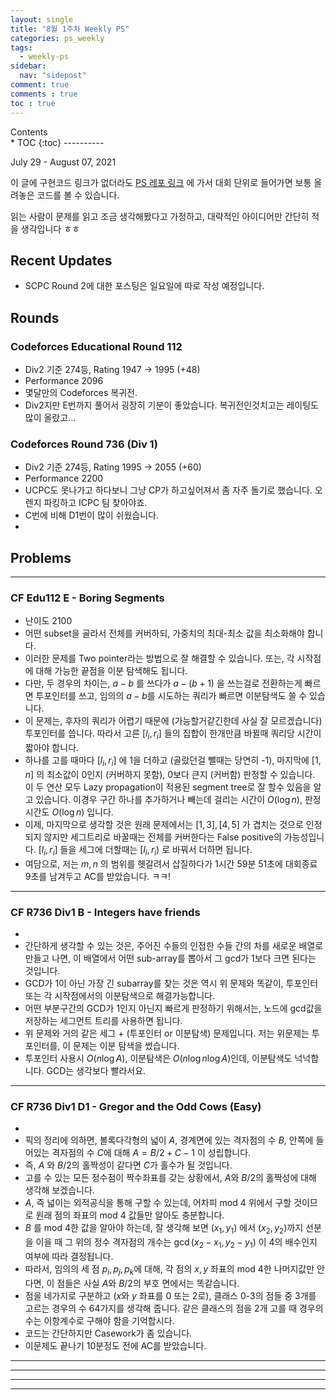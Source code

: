 ```yaml
---
layout: single
title: "8월 1주차 Weekly PS"
categories: ps_weekly
tags:
  - weekly-ps
sidebar:
  nav: "sidepost"
comment: true
comments : true
toc : true
---
```

<div id="toc">
Contents
</div>
* TOC
{:toc}
----------


July 29 - August 07, 2021

이 글에 구현코드 링크가 없더라도 [PS 레포 링크](https://github.com/gratus907/Gratus_PS) 에 가서 대회 단위로 들어가면 보통 올려놓은 코드를 볼 수 있습니다. 

읽는 사람이 문제를 읽고 조금 생각해봤다고 가정하고, 대략적인 아이디어만 간단히 적을 생각입니다 ㅎㅎ 

## Recent Updates 
- SCPC Round 2에 대한 포스팅은 일요일에 따로 작성 예정입니다.

## Rounds 
### Codeforces Educational Round 112
- Div2 기준 274등, Rating 1947 -> 1995 (+48)
- Performance 2096
- 몇달만의 Codeforces 복귀전. 
- Div2지만 E번까지 풀어서 굉장히 기분이 좋았습니다. 복귀전인것치고는 레이팅도 많이 올랐고...

### Codeforces Round 736 (Div 1)
- Div2 기준 274등, Rating 1995 -> 2055 (+60)
- Performance 2200
- UCPC도 못나가고 하다보니 그냥 CP가 하고싶어져서 좀 자주 돌기로 했습니다. 오렌지 파킹하고 ICPC 팀 찾아야죠.
- C번에 비해 D1번이 많이 쉬웠습니다.
- 
  
## Problems

------

### CF Edu112 E - Boring Segments
- 난이도 2100
- 어떤 subset을 골라서 전체를 커버하되, 가중치의 최대-최소 값을 최소화해야 합니다.
- 이러한 문제를 Two pointer라는 방법으로 잘 해결할 수 있습니다. 또는, 각 시작점에 대해 가능한 끝점을 이분 탐색해도 됩니다.
- 다만, 두 경우의 차이는, $a-b$ 를 쓰다가 $a-(b+1)$ 을 쓰는걸로 전환하는게 빠르면 투포인터를 쓰고, 임의의 $a-b$를 시도하는 쿼리가 빠르면 이분탐색도 쓸 수 있습니다. 
- 이 문제는, 후자의 쿼리가 어렵기 때문에 (가능할거같긴한데 사실 잘 모르겠습니다) 투포인터를 씁니다. 따라서 고른 $[l_i, r_i]$ 들의 집합이 한개만큼 바뀔때 쿼리당 시간이 짧아야 합니다.  
- 하나를 고를 때마다 $[l_i, r_i]$ 에 1을 더하고 (골랐던걸 뺄때는 당연히 -1), 마지막에 $[1, n]$ 의 최소값이 0인지 (커버하지 못함), 0보다 큰지 (커버함) 판정할 수 있습니다. 이 두 연산 모두 Lazy propagation이 적용된 segment tree로 잘 할수 있음을 알고 있습니다. 이경우 구간 하나를 추가하거나 빼는데 걸리는 시간이 $O(\log n)$, 판정 시간도 $O(\log n)$ 입니다.
- 이제, 마지막으로 생각할 것은 원래 문제에서는 $[1, 3], [4, 5]$ 가 겹치는 것으로 인정되지 않지만 세그트리로 바꿀때는 전체를 커버한다는 False positive의 가능성입니다. $[l_i, r_i]$ 들을 세그에 더할때는 $[l_i, r_i)$ 로 바꿔서 더하면 됩니다. 
- 여담으로, 저는 $m, n$ 의 범위를 헷갈려서 삽질하다가 1시간 59분 51초에 대회종료 9초를 남겨두고 AC를 받았습니다. ㅋㅋ!

------

### CF R736 Div1 B - Integers have friends
- 
- 간단하게 생각할 수 있는 것은, 주어진 수들의 인접한 수들 간의 차를 새로운 배열로 만들고 나면, 이 배열에서 어떤 sub-array를 뽑아서 그 gcd가 1보다 크면 된다는 것입니다.
- GCD가 1이 아닌 가장 긴 subarray를 찾는 것은 역시 위 문제와 똑같이, 투포인터 또는 각 시작점에서의 이분탐색으로 해결가능합니다.
- 어떤 부분구간의 GCD가 1인지 아닌지 빠르게 판정하기 위해서는, 노드에 gcd값을 저장하는 세그먼트 트리를 사용하면 됩니다.
- 위 문제와 거의 같은 세그 + (투포인터 or 이분탐색) 문제입니다. 저는 위문제는 투포인터를, 이 문제는 이분 탐색을 썼습니다.
- 투포인터 사용시 $O(n \log A)$, 이분탐색은 $O(n \log n \log A)$인데, 이분탐색도 넉넉합니다. GCD는 생각보다 빨라서요. 

------

### CF R736 Div1 D1 - Gregor and the Odd Cows (Easy)
- 
- 픽의 정리에 의하면, 볼록다각형의 넓이 $A$, 경계면에 있는 격자점의 수 $B$, 안쪽에 들어있는 격자점의 수 $C$에 대해 $A = B/2 + C - 1$ 이 성립합니다.
- 즉, $A$ 와 $B/2$의 홀짝성이 같다면 $C$가 홀수가 될 것입니다.
- 고를 수 있는 모든 정수점이 짝수좌표를 갖는 상황에서, $A$와 $B/2$의 홀짝성에 대해 생각해 보겠습니다. 
- $A$, 즉 넓이는 외적공식을 통해 구할 수 있는데, 어차피 mod 4 위에서 구할 것이므로 원래 점의 좌표의 mod 4 값들만 알아도 충분합니다.
- $B$ 를 mod 4한 값을 알아야 하는데, 잘 생각해 보면 $(x_1, y_1)$ 에서 $(x_2, y_2)$까지 선분을 이을 때 그 위의 정수 격자점의 개수는 $\gcd(x_2 - x_1, y_2 - y_1)$ 이 4의 배수인지 여부에 따라 결정됩니다.
- 따라서, 임의의 세 점 $p_i, p_j, p_k$에 대해, 각 점의 $x, y$ 좌표의 mod 4한 나머지값만 안다면, 이 점들은 사실 $A$와 $B/2$의 부호 면에서는 똑같습니다.
- 점을 네가지로 구분하고 ($x$와 $y$ 좌표를 0 또는 2로), 클래스 0-3의 점들 중 3개를 고르는 경우의 수 64가지를 생각해 줍니다. 같은 클래스의 점을 2개 고를 때 경우의 수는 이항계수로 구해야 함을 기억합시다.
- 코드는 간단하지만 Casework가 좀 있습니다. 
- 이문제도 끝나기 10분정도 전에 AC를 받았습니다. 

------


  
------



------



------